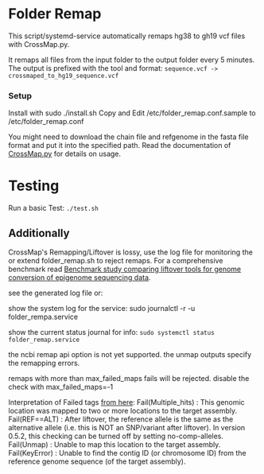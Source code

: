 # Folder Remap
This script/systemd-service automatically remaps hg38 to gh19 vcf files with CrossMap.py.

It remaps all files from the input folder to the output folder every 5 minutes.
The output is prefixed with the tool and format:
`sequence.vcf -> crossmaped_to_hg19_sequence.vcf`

### Setup

Install with sudo ./install.sh
Copy and Edit /etc/folder_remap.conf.sample to /etc/folder_remap.conf

You might need to download the chain file and refgenome in the fasta file format and put it into the specified path.
Read the documentation of [CrossMap.py](https://crossmap.readthedocs.io/en/latest/) for details on usage.

# Testing
Run a basic Test:
`./test.sh`

## Additionally
CrossMap's Remapping/Liftover is lossy, use the log file for monitoring the or extend folder_remap.sh to reject remaps.
For a comprehensive benchmark read [Benchmark study comparing liftover tools for genome conversion of epigenome sequencing data](https://academic.oup.com/nargab/article/2/3/lqaa054/5881791?login=true).

see the generated log file or:

show the system log for the service:
sudo journalctl -r -u folder_rempa.service

show the current status journal for info:
`sudo systemctl status folder_remap.service`

the ncbi remap api option is not yet supported.
the unmap outputs specify the remapping errors.

remaps with more than max_failed_maps fails will be rejected.
disable the check with max_failed_maps=-1

Interpretation of Failed tags [from here](https://crossmap.readthedocs.io/en/latest/#view-chain-file):
    Fail(Multiple_hits) : This genomic location was mapped to two or more locations to the target assembly.
    Fail(REF==ALT) : After liftover, the reference allele is the same as the alternative allele (i.e. this is NOT an SNP/variant after liftover). In version 0.5.2, this checking can be turned off by setting no-comp-alleles.
    Fail(Unmap) : Unable to map this location to the target assembly.
    Fail(KeyError) : Unable to find the contig ID (or chromosome ID) from the reference genome sequence (of the target assembly).
